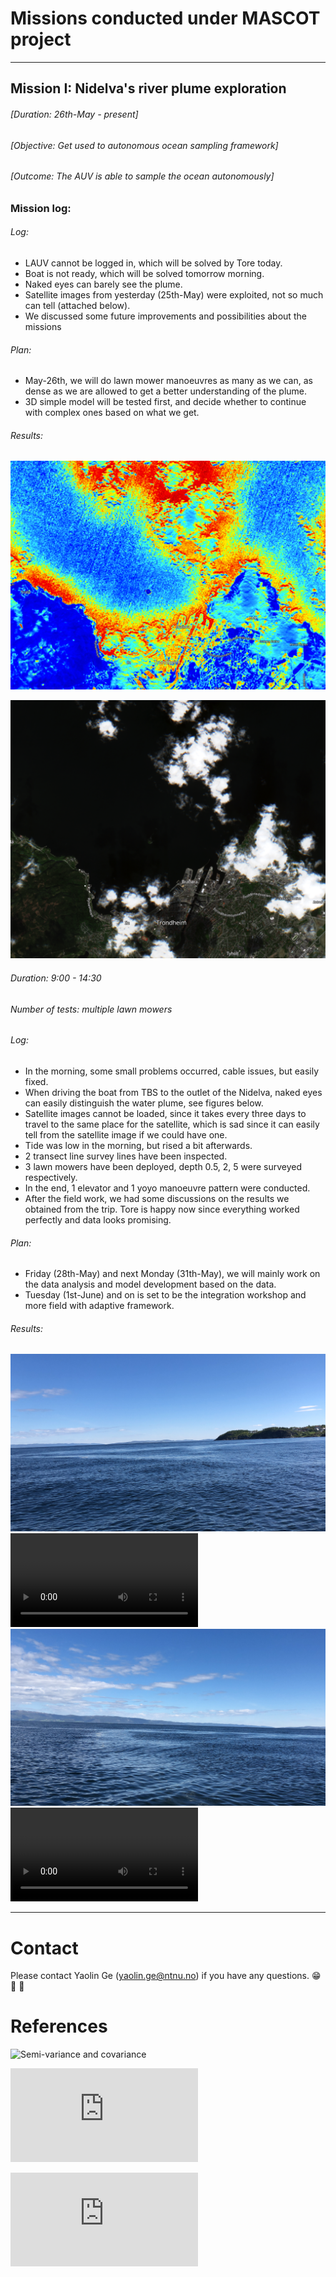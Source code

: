 # Missions conducted under MASCOT project

---

## Mission I: Nidelva's river plume exploration

###### [Duration: 26th-May - present]
###### [Objective: Get used to autonomous ocean sampling framework]
###### [Outcome: The AUV is able to sample the ocean autonomously]

### Mission log:



<!-- <details> -->
  <!-- <summary>26th-May-2021</summary> -->

###### Log:
- LAUV cannot be logged in, which will be solved by Tore today. 
- Boat is not ready, which will be solved tomorrow morning. 
- Naked eyes can barely see the plume.
- Satellite images from yesterday (25th-May) were exploited, not so much can tell (attached below).
- We discussed some future improvements and possibilities about the missions

###### Plan:
- May-26th, we will do lawn mower manoeuvres as many as we can, as dense as we are allowed to get a better understanding of the plume. 
- 3D simple model will be tested first, and decide whether to continue with complex ones based on what we get. 

###### Results:

![Satellite true image](Nidelva/May26/S01.png "Satellite true image")
<!-- (https://apps.sentinel-hub.com/eo-browser/?zoom=13&lat=63.45481&lng=10.39547&themeId=DEFAULT-THEME&visualizationUrl=https%3A%2F%2Fservices.sentinel-hub.com%2Fogc%2Fwms%2Fbd86bcc0-f318-402b-a145-015f85b9427e&datasetId=S2L2A&fromTime=2021-05-25T00%3A00%3A00.000Z&toTime=2021-05-25T23%3A59%3A59.999Z&layerId=1_TRUE_COLOR) -->


![Satellite moisture image](Nidelva/May26/S02.png "Satellite moisture index image")
<!-- (https://apps.sentinel-hub.com/eo-browser/?zoom=13&lat=63.45481&lng=10.39547&themeId=DEFAULT-THEME&visualizationUrl=https%3A%2F%2Fservices.sentinel-hub.com%2Fogc%2Fwms%2Fbd86bcc0-f318-402b-a145-015f85b9427e&datasetId=S2L2A&fromTime=2021-05-25T00%3A00%3A00.000Z&toTime=2021-05-25T23%3A59%3A59.999Z&layerId=5-MOISTURE-INDEX1) -->

<!-- </details> -->


<!-- <details> -->
  <!-- <summary>27th-May-2021</summary> -->
 
###### Duration: 9:00 - 14:30
###### Number of tests: multiple lawn mowers
###### Log:
- In the morning, some small problems occurred, cable issues, but easily fixed.
- When driving the boat from TBS to the outlet of the Nidelva, naked eyes can easily distinguish the water plume, see figures below.
- Satellite images cannot be loaded, since it takes every three days to travel to the same place for the satellite, which is sad since it can easily tell from the satellite image if we could have one.
- Tide was low in the morning, but rised a bit afterwards.
- 2 transect line survey lines have been inspected.
- 3 lawn mowers have been deployed, depth 0.5, 2, 5 were surveyed respectively.
- In the end, 1 elevator and 1 yoyo manoeuvre pattern were conducted.
- After the field work, we had some discussions on the results we obtained from the trip. Tore is happy now since everything worked perfectly and data looks promising. 

###### Plan:
- Friday (28th-May) and next Monday (31th-May), we will mainly work on the data analysis and model development based on the data. 
- Tuesday (1st-June) and on is set to be the integration workshop and more field with adaptive framework. 

###### Results:
![I1](Nidelva/May27/I1.JPG)
![I2](Nidelva/May27/I2.MOV)
![I3](Nidelva/May27/I3.JPG)
![I4](Nidelva/May27/I4.MOV)
<!-- ![LAUV travelling in the water masses](https://youtu.be/0ngE9tWy0Ms) -->



<!-- </details> -->


---

# Contact

Please contact Yaolin Ge (yaolin.ge@ntnu.no) if you have any questions. 😁 🤔 🤘


# References

![Semi-variance and covariance](https://www.aspexit.com/en/fundamental-assumptions-of-the-variogram-second-order-stationarity-intrinsic-stationarity-what-is-this-all-about/#Intrinsic_stationarity)

![variogram](https://scikit-gstat.readthedocs.io/en/latest/userguide/variogram.html)

![variogram notes](https://gsp.humboldt.edu/olm/R/04_01_Variograms.html)
